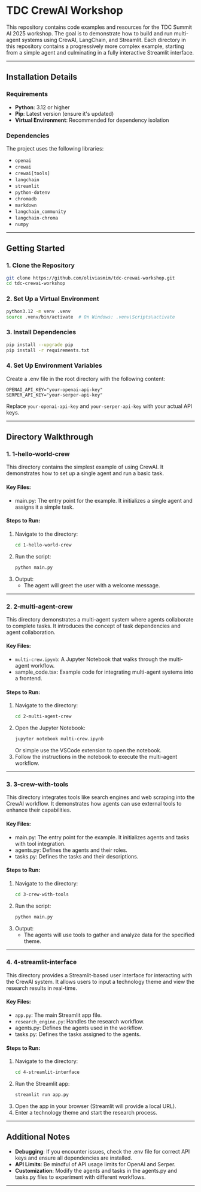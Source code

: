 # TDC CrewAI Workshop

This repository contains code examples and resources for the TDC Summit AI 2025 workshop. The goal is to demonstrate how to build and run multi-agent systems using CrewAI, LangChain, and Streamlit. Each directory in this repository contains a progressively more complex example, starting from a simple agent and culminating in a fully interactive Streamlit interface.

---

## Installation Details

### Requirements

- **Python**: 3.12 or higher
- **Pip**: Latest version (ensure it's updated)
- **Virtual Environment**: Recommended for dependency isolation

### Dependencies

The project uses the following libraries:

- `openai`
- `crewai`
- `crewai[tools]`
- `langchain`
- `streamlit`
- `python-dotenv`
- `chromadb`
- `markdown`
- `langchain_community`
- `langchain-chroma`
- `numpy`

---

## Getting Started

### 1. Clone the Repository

```bash
git clone https://github.com/oliviasmim/tdc-crewai-workshop.git
cd tdc-crewai-workshop
```

### 2. Set Up a Virtual Environment

```bash
python3.12 -m venv .venv
source .venv/bin/activate  # On Windows: .venv\Scripts\activate
```

### 3. Install Dependencies

```bash
pip install --upgrade pip
pip install -r requirements.txt
```

### 4. Set Up Environment Variables

Create a .env file in the root directory with the following content:

```env
OPENAI_API_KEY="your-openai-api-key"
SERPER_API_KEY="your-serper-api-key"
```

Replace `your-openai-api-key` and `your-serper-api-key` with your actual API keys.

---

## Directory Walkthrough

### 1. 1-hello-world-crew

This directory contains the simplest example of using CrewAI. It demonstrates how to set up a single agent and run a basic task.

#### Key Files:

- main.py: The entry point for the example. It initializes a single agent and assigns it a simple task.

#### Steps to Run:

1. Navigate to the directory:
   ```bash
   cd 1-hello-world-crew
   ```
2. Run the script:
   ```bash
   python main.py
   ```
3. Output:
   - The agent will greet the user with a welcome message.

---

### 2. 2-multi-agent-crew

This directory demonstrates a multi-agent system where agents collaborate to complete tasks. It introduces the concept of task dependencies and agent collaboration.

#### Key Files:

- `multi-crew.ipynb`: A Jupyter Notebook that walks through the multi-agent workflow.
- sample_code.tsx: Example code for integrating multi-agent systems into a frontend.

#### Steps to Run:

1. Navigate to the directory:
   ```bash
   cd 2-multi-agent-crew
   ```
2. Open the Jupyter Notebook:
   ```bash
   jupyter notebook multi-crew.ipynb
   ```
   Or simple use the VSCode extension to open the notebook.
3. Follow the instructions in the notebook to execute the multi-agent workflow.

---

### 3. 3-crew-with-tools

This directory integrates tools like search engines and web scraping into the CrewAI workflow. It demonstrates how agents can use external tools to enhance their capabilities.

#### Key Files:

- main.py: The entry point for the example. It initializes agents and tasks with tool integration.
- agents.py: Defines the agents and their roles.
- tasks.py: Defines the tasks and their descriptions.

#### Steps to Run:

1. Navigate to the directory:
   ```bash
   cd 3-crew-with-tools
   ```
2. Run the script:
   ```bash
   python main.py
   ```
3. Output:
   - The agents will use tools to gather and analyze data for the specified theme.

---

### 4. 4-streamlit-interface

This directory provides a Streamlit-based user interface for interacting with the CrewAI system. It allows users to input a technology theme and view the research results in real-time.

#### Key Files:

- `app.py`: The main Streamlit app file.
- `research_engine.py`: Handles the research workflow.
- agents.py: Defines the agents used in the workflow.
- tasks.py: Defines the tasks assigned to the agents.

#### Steps to Run:

1. Navigate to the directory:
   ```bash
   cd 4-streamlit-interface
   ```
2. Run the Streamlit app:
   ```bash
   streamlit run app.py
   ```
3. Open the app in your browser (Streamlit will provide a local URL).
4. Enter a technology theme and start the research process.

---

## Additional Notes

- **Debugging**: If you encounter issues, check the .env file for correct API keys and ensure all dependencies are installed.
- **API Limits**: Be mindful of API usage limits for OpenAI and Serper.
- **Customization**: Modify the agents and tasks in the agents.py and tasks.py files to experiment with different workflows.

---
